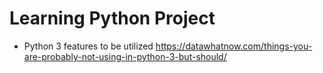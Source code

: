 # Learning Python Project

- Python 3 features to be utilized
https://datawhatnow.com/things-you-are-probably-not-using-in-python-3-but-should/
